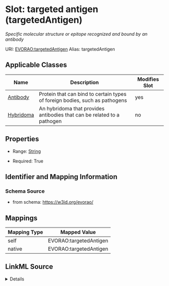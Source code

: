 

# Slot: targeted antigen (targetedAntigen) 


_Specific molecular structure or epitope recognized and bound by an antibody_





URI: [EVORAO:targetedAntigen](https://w3id.org/evorao/targetedAntigen)
Alias: targetedAntigen

<!-- no inheritance hierarchy -->





## Applicable Classes

| Name | Description | Modifies Slot |
| --- | --- | --- |
| [Antibody](Antibody.md) | Protein that can bind to certain types of foreign bodies, such as pathogens |  yes  |
| [Hybridoma](Hybridoma.md) | An hybridoma that provides antibodies that can be related to a pathogen |  no  |







## Properties

* Range: [String](String.md)

* Required: True





## Identifier and Mapping Information







### Schema Source


* from schema: https://w3id.org/evorao/




## Mappings

| Mapping Type | Mapped Value |
| ---  | ---  |
| self | EVORAO:targetedAntigen |
| native | EVORAO:targetedAntigen |




## LinkML Source

<details>
```yaml
name: targetedAntigen
description: Specific molecular structure or epitope recognized and bound by an antibody
title: targeted antigen
from_schema: https://w3id.org/evorao/
rank: 1000
alias: targetedAntigen
domain_of:
- Antibody
range: string
required: true
multivalued: false

```
</details>
